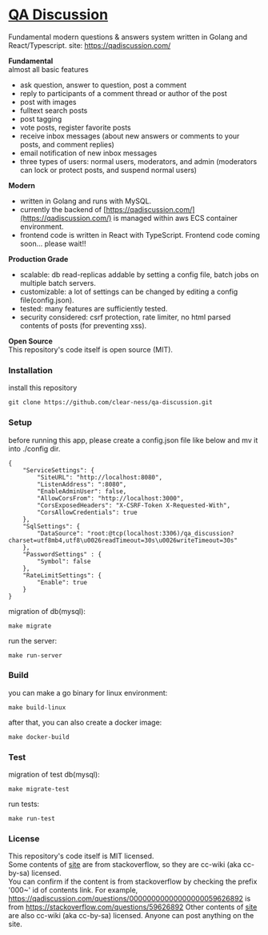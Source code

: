 # [QA Discussion](https://qadiscussion.com/)

Fundamental modern questions & answers system written in Golang and React/Typescript.
site: https://qadiscussion.com/

**Fundamental**  
almost all basic features
* ask question, answer to question, post a comment
* reply to participants of a comment thread or author of the post
* post with images
* fulltext search posts
* post tagging
* vote posts, register favorite posts
* receive inbox messages (about new answers or comments to your posts, and comment replies)
* email notification of new inbox messages
* three types of users: normal users, moderators, and admin (moderators can lock or protect posts, and suspend normal users)

**Modern**  
* written in Golang and runs with MySQL.  
* currently the backend of [https://qadiscussion.com/](https://qadiscussion.com/) is managed within aws ECS container environment.  
* frontend code is written in React with TypeScript. Frontend code coming soon... please wait!!  

**Production Grade**  
* scalable: db read-replicas addable by setting a config file, batch jobs on multiple batch servers.
* customizable: a lot of settings can be changed by editing a config file(config.json).
* tested: many features are sufficiently tested.
* security considered: csrf protection, rate limiter, no html parsed contents of posts (for preventing xss).

**Open Source**  
This repository's code itself is open source (MIT).

### Installation

install this repository
```
git clone https://github.com/clear-ness/qa-discussion.git
```

### Setup

before running this app, please create a config.json file like below and mv it into ./config dir.
```
{
    "ServiceSettings": {
        "SiteURL": "http://localhost:8080",
        "ListenAddress": ":8080",
        "EnableAdminUser": false,
        "AllowCorsFrom": "http://localhost:3000",
        "CorsExposedHeaders": "X-CSRF-Token X-Requested-With",
        "CorsAllowCredentials": true
    },
    "SqlSettings": {
        "DataSource": "root:@tcp(localhost:3306)/qa_discussion?charset=utf8mb4,utf8\u0026readTimeout=30s\u0026writeTimeout=30s"
    },
    "PasswordSettings" : {
        "Symbol": false
    },
    "RateLimitSettings": {
        "Enable": true
    }
}
```

migration of db(mysql):

```
make migrate
```

run the server:
```
make run-server
```

### Build

you can make a go binary for linux environment:

```
make build-linux
```

after that, you can also create a docker image:

```
make docker-build
```

### Test

migration of test db(mysql):

```
make migrate-test
```

run tests:
```
make run-test
```

### License
This repository's code itself is MIT licensed.  
Some contents of [site](https://qadiscussion.com/) are from stackoverflow, so they are cc-wiki (aka cc-by-sa) licensed.  
You can confirm if the content is from stackoverflow by checking the prefix '000~' id of contents link.
For example, https://qadiscussion.com/questions/00000000000000000059626892 is from https://stackoverflow.com/questions/59626892
Other contents of [site](https://qadiscussion.com/) are also cc-wiki (aka cc-by-sa) licensed. Anyone can post anything on the site.
